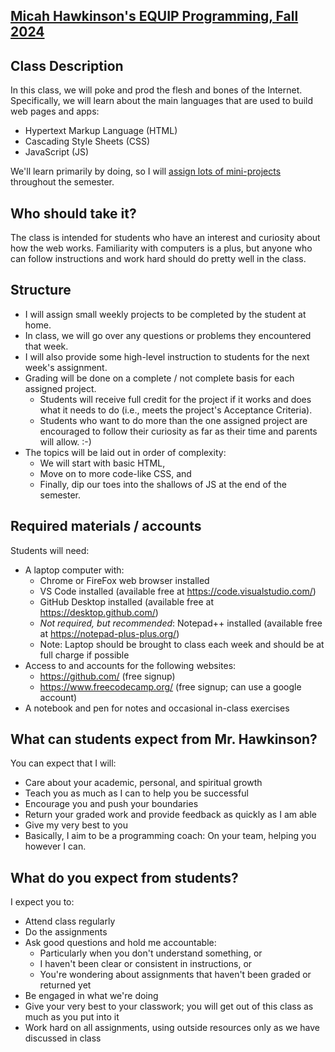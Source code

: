 [Micah Hawkinson's EQUIP Programming, Fall 2024](readme.md)
---

## Class Description
In this class, we will poke and prod the flesh and bones of the Internet. Specifically, we will learn about the main languages that are used to build web pages and apps: 
* Hypertext Markup Language (HTML)
* Cascading Style Sheets (CSS)
* JavaScript (JS)

We'll learn primarily by doing, so I will [assign lots of mini-projects](assignments.md) throughout the semester. 

## Who should take it?
The class is intended for students who have an interest and curiosity about how the web works. Familiarity with computers is a plus, but anyone who can follow instructions and work hard should do pretty well in the class.

## Structure
* I will assign small weekly projects to be completed by the student at home.
* In class, we will go over any questions or problems they encountered that week. 
* I will also provide some high-level instruction to students for the next week's assignment.
* Grading will be done on a complete / not complete basis for each assigned project.
  * Students will receive full credit for the project if it works and does what it needs to do (i.e., meets the project's Acceptance Criteria). 
  * Students who want to do more than the one assigned project are encouraged to follow their curiosity as far as their time and parents will allow. :-)
* The topics will be laid out in order of complexity:
  * We will start with basic HTML,
  * Move on to more code-like CSS, and 
  * Finally, dip our toes into the shallows of JS at the end of the semester.

## Required materials / accounts
Students will need:
* A laptop computer with: 
  * Chrome or FireFox web browser installed
  * VS Code installed (available free at https://code.visualstudio.com/)
  * GitHub Desktop installed (available free at https://desktop.github.com/)
  * *Not required, but recommended*: Notepad++ installed (available free at https://notepad-plus-plus.org/)
  * Note: Laptop should be brought to class each week and should be at full charge if possible
* Access to and accounts for the following websites:
  * https://github.com/ (free signup)
  * https://www.freecodecamp.org/ (free signup; can use a google account)
* A notebook and pen for notes and occasional in-class exercises

## What can students expect from Mr. Hawkinson?
You can expect that I will:
- Care about your academic, personal, and spiritual growth
- Teach you as much as I can to help you be successful
- Encourage you and push your boundaries
- Return your graded work and provide feedback as quickly as I am able
- Give my very best to you
- Basically, I aim to be a programming coach: On your team, helping you however I can.

## What do you expect from students?
I expect you to:
- Attend class regularly
- Do the assignments
- Ask good questions and hold me accountable:
  - Particularly when you don't understand something, or
  - I haven't been clear or consistent in instructions, or
  - You're wondering about assignments that haven't been graded or returned yet
- Be engaged in what we're doing
- Give your very best to your classwork; you will get out of this class as much as you put into it
- Work hard on all assignments, using outside resources only as we have discussed in class